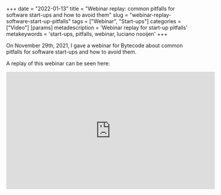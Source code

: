+++
date = "2022-01-13"
title = "Webinar replay: common pitfalls for software start-ups and how to avoid them"
slug = "webinar-replay-software-start-up-pitfalls"
tags = ["Webinar", "Start-ups"]
categories = ["Video"]
[params]
  metadescription = 'Webinar replay for start-up pitfalls'
  metakeywords = 'start-ups, pitfalls, webinar, luciano nooijen'
+++

On November 29th, 2021, I gave a webinar for Bytecode about common pitfalls for software start-ups and how to avoid them.

A replay of this webinar can be seen here:

<iframe width="560" height="315" src="https://www.youtube.com/embed/Yl2wDvipw38" title="YouTube video player" frameborder="0" allow="accelerometer; autoplay; clipboard-write; encrypted-media; gyroscope; picture-in-picture" allowfullscreen></iframe>

